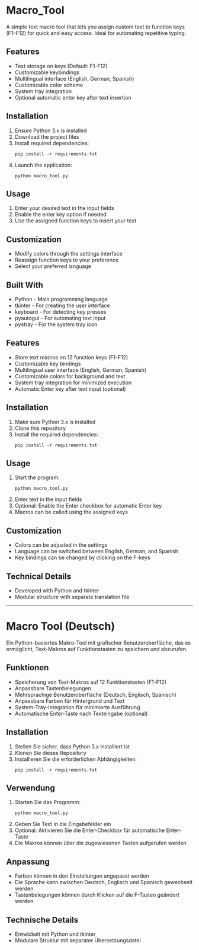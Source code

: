 # Macro_Tool

A simple text macro tool that lets you assign custom text to function keys (F1–F12) for quick and easy access. Ideal for automating repetitive typing.

## Features

- Text storage on keys (Default: F1-F12)
- Customizable keybindings
- Multilingual interface (English, German, Spanish)
- Customizable color scheme
- System tray integration
- Optional automatic enter key after text insertion

## Installation

1. Ensure Python 3.x is installed
2. Download the project files
3. Install required dependencies:
   ```
   pip install -r requirements.txt
   ```
4. Launch the application:
   ```
   python macro_tool.py
   ```

## Usage

1. Enter your desired text in the input fields
2. Enable the enter key option if needed
3. Use the assigned function keys to insert your text

## Customization

- Modify colors through the settings interface
- Reassign function keys to your preference
- Select your preferred language

## Built With

- Python - Main programming language
- tkinter - For creating the user interface
- keyboard - For detecting key presses
- pyautogui - For automating text input
- pystray - For the system tray icon


## Features

- Store text macros on 12 function keys (F1-F12)
- Customizable key bindings
- Multilingual user interface (English, German, Spanish)
- Customizable colors for background and text
- System tray integration for minimized execution
- Automatic Enter key after text input (optional)

## Installation

1. Make sure Python 3.x is installed
2. Clone this repository
3. Install the required dependencies:
   ```
   pip install -r requirements.txt
   ```

## Usage

1. Start the program:
   ```
   python macro_tool.py
   ```
2. Enter text in the input fields
3. Optional: Enable the Enter checkbox for automatic Enter key
4. Macros can be called using the assigned keys

## Customization

- Colors can be adjusted in the settings
- Language can be switched between English, German, and Spanish
- Key bindings can be changed by clicking on the F-keys

## Technical Details

- Developed with Python and tkinter
- Modular structure with separate translation file


--------------------------------------------------------------


# Macro Tool (Deutsch)

Ein Python-basiertes Makro-Tool mit grafischer Benutzeroberfläche, das es ermöglicht, Text-Makros auf Funktionstasten zu speichern und abzurufen.

## Funktionen

- Speicherung von Text-Makros auf 12 Funktionstasten (F1-F12)
- Anpassbare Tastenbelegungen
- Mehrsprachige Benutzeroberfläche (Deutsch, Englisch, Spanisch)
- Anpassbare Farben für Hintergrund und Text
- System-Tray-Integration für minimierte Ausführung
- Automatische Enter-Taste nach Texteingabe (optional)

## Installation

1. Stellen Sie sicher, dass Python 3.x installiert ist
2. Klonen Sie dieses Repository
3. Installieren Sie die erforderlichen Abhängigkeiten:
   ```
   pip install -r requirements.txt
   ```

## Verwendung

1. Starten Sie das Programm:
   ```
   python macro_tool.py
   ```
2. Geben Sie Text in die Eingabefelder ein
3. Optional: Aktivieren Sie die Enter-Checkbox für automatische Enter-Taste
4. Die Makros können über die zugewiesenen Tasten aufgerufen werden

## Anpassung

- Farben können in den Einstellungen angepasst werden
- Die Sprache kann zwischen Deutsch, Englisch und Spanisch gewechselt werden
- Tastenbelegungen können durch Klicken auf die F-Tasten geändert werden

## Technische Details

- Entwickelt mit Python und tkinter
- Modulare Struktur mit separater Übersetzungsdatei

